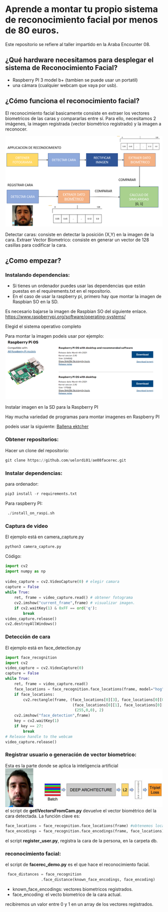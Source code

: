 # Aprende a montar tu propio sistema de reconocimiento facial por menos de 80 euros. 
Este repositorio se refiere al taller impartido en la Araba Encounter 08. 

## ¿Qué hardware necesitamos para desplegar el sistema de Reconocimiento Facial?
- Raspberry PI 3 model b+ (tambien se puede usar un portatil)
- una cámara (cualquier webcam que vaya por usb).

## ¿Cómo funciona el reconocimiento facial?
El reconocimiento facial basicamente consiste en extraer los vectores biometricos 
de las caras y compararlas entre sí. Para ello, necesitamos 2 imágenes, la imagen
registrada (vector biométrico registrado) y la imagen a reconocer. 

![facerec_process](img/facerec_process.png "Proceso de reconocimento facial")

Detectar caras: consiste en detectar la posición (X,Y) en la imagen de la cara. 
Extraer Vector Biometrico: consiste en generar un vector de 128 casillas para codificar la cara.

## ¿Como empezar?
### Instalando dependencias: 
- Si tienes un ordenador puedes usar las dependencias que están puestas en el requirements.txt
en el repositorio.
- En el caso de usar la raspberry pi, primero hay que montar la imagen de Raspbian SO en la SD.

Es necesario bajarse la imagen de Raspbian SO del siguiente enlace. 
https://www.raspberrypi.org/software/operating-systems/

Elegid el sistema operativo completo

Para montar la imagen podeis usar  por ejemplo: 
![raspberry_os](img/raspberry_irudia.png "Proceso de reconocimento facial")
 
Instalar imagen en la SD para la Raspberry PI

Hay mucha variedad de programas para montar imagenes en Raspberry PI

podeis usar la siguiente: 
[Ballena ektcher](https://www.balena.io/etcher/)

### Obtener repositorios: 
Hacer un clone del repositorio:  
```python
git clone https://github.com/uelordi01/ae08facerec.git
```

### Instalar dependencias: 
para ordenador:
```python 
pip3 install -r requirements.txt
```
Para raspberry PI:
```python 
 ./install_on_raspi.sh
```

### Captura de video
El ejemplo está en camera_capture.py
```python
python3 camera_capture.py
```
Código: 
```python
import cv2
import numpy as np

video_capture = cv2.VideoCapture(0) # elegir camara
capture = False
while True:
    ret, frame = video_capture.read() # obtener fotograma
    cv2.imshow("current_frame",frame) # visualizar imagen.
    if cv2.waitKey(1) & 0xFF == ord('q'):
        break
video_capture.release()
cv2.destroyAllWindows()
```

### Detección de cara
El ejemplo está en face_detection.py
```python
import face_recognition
import cv2
video_capture = cv2.VideoCapture(0)
capture = False
while True:
    ret, frame = video_capture.read()
    face_locations = face_recognition.face_locations(frame, model="hog") #nos devuelve la posición del recuadro y sus dimensiones
    if face_locations:
        cv2.rectangle(frame, (face_locations[0][3], face_locations[0][0]),
                              (face_locations[0][1], face_locations[0][2]),
                               (255,0,0), 2)
    cv2.imshow("face_detection",frame)
    key = cv2.waitKey(1)
    if key == 27:
        break
# Release handle to the webcam
video_capture.release()
```

### Registrar usuario o generación de vector biometrico: 
Esta es la parte donde se aplica la inteligencia artificial
![creacion de vector biometrico](img/ivector.png "Proceso de reconocimento facial")
el script de **getIVectorsFromCam.py** devuelve el vector biométrico del la cara detectada. 
La función clave es: 
```python
face_locations = face_recognition.face_locations(frame) #obtenemos localización cara
face_encodings = face_recognition.face_encodings(frame, face_locations) #conseguimos el vector biométrico. 
```
el script **register_user.py**, registra la cara de la persona, en la carpeta db.
### reconocimiento facial: 
el script de **facerec_demo.py** es el que hace el reconocimiento facial. 
```python
 face_distances = face_recognition
                .face_distance(known_face_encodings, face_encoding)
``` 
- known_face_encodings: vectores biometricos registrados. 
- face_encoding: el vecto biometrico de la cara actual. 

recibiremos un valor entre 0 y 1 en un array de los vectores registrados. 

